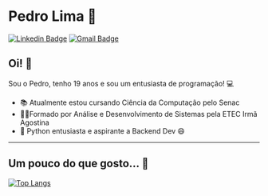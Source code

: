 # Pedro Lima 🤖    
[![Linkedin Badge](https://img.shields.io/badge/-LinkedIn-blue?style=flat-square&logo=Linkedin&logoColor=white&link=https://www.linkedin.com/in/pedrols2603/)](https://www.linkedin.com/in/pedrols2603/)
[![Gmail Badge](https://img.shields.io/badge/-Gmail-c14438?style=flat-square&logo=Gmail&logoColor=white&link=mailto:pedro.l2002@hotmail.com)](mailto:pedro.l2002@hotmail.com)


## Oi! 👋
Sou o Pedro, tenho 19 anos e sou um entusiasta de programação! 💻

- 📚 Atualmente estou cursando Ciência da Computação pelo Senac
- 🧑‍🎓Formado por Análise e Desenvolvimento de Sistemas pela ETEC Irmã Agostina
- 🐍 Python entusiasta e aspirante a Backend Dev 😄

***

## Um pouco do que gosto... 💜
[![Top Langs](https://github-readme-stats.vercel.app/api/top-langs/?username=PedroLS2603&layout=compact)](https://github.com/anuraghazra/github-readme-stats)

<!--
**PedroLS2603/PedroLS2603** is a ✨ _special_ ✨ repository because its `README.md` (this file) appears on your GitHub profile.

Here are some ideas to get you started:

- 🔭 I’m currently working on ...
- 🌱 I’m currently learning ...
- 👯 I’m looking to collaborate on ...
- 🤔 I’m looking for help with ...
- 💬 Ask me about ...
- 📫 How to reach me: ...
- 😄 Pronouns: ...
- ⚡ Fun fact: ...
-->
